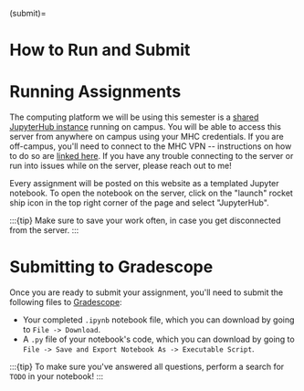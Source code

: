 (submit)=
# How to Run and Submit

# Running Assignments

The computing platform we will be using this semester is a [shared JupyterHub instance](https://comsc341cd-hub-sp.mtholyoke.edu) running on campus. You will be able to access this server from anywhere on campus using your MHC credentials. If you are off-campus, you'll need to connect to the MHC VPN -- instructions on how to do so are [linked here](https://asklits.mtholyoke.edu/TDClient/50/Portal/KB/ArticleDet?ID=281). If you have any trouble connecting to the server or run into issues while on the server, please reach out to me!

Every assignment will be posted on this website as a templated Jupyter notebook. To open the notebook on the server, click on the "launch" rocket ship icon in the top right corner of the page and select "JupyterHub".

:::{tip}
Make sure to save your work often, in case you get disconnected from the server.
:::

# Submitting to Gradescope

Once you are ready to submit your assignment, you'll need to submit the following files to [Gradescope](https://www.gradescope.com/courses/950344):

- Your completed `.ipynb` notebook file, which you can download by going to `File -> Download`.
- A `.py` file of your notebook's code, which you can download by going to `File -> Save and Export Notebook As -> Executable Script`.

:::{tip}
To make sure you've answered all questions, perform a search for `TODO` in your notebook!
:::